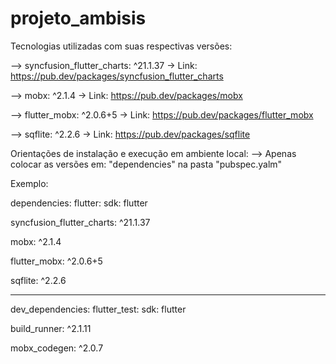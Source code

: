 # projeto_ambisis

Tecnologias utilizadas com suas respectivas versões:

 --> syncfusion_flutter_charts: ^21.1.37
  -> Link: https://pub.dev/packages/syncfusion_flutter_charts
 
 --> mobx: ^2.1.4
  -> Link: https://pub.dev/packages/mobx
  
 --> flutter_mobx: ^2.0.6+5
  -> Link: https://pub.dev/packages/flutter_mobx
  
 --> sqflite: ^2.2.6
  -> Link: https://pub.dev/packages/sqflite
 
 Orientações de instalação e execução em ambiente local:
 --> Apenas colocar as versões em: "dependencies" na pasta "pubspec.yalm"
 
 Exemplo: 
 
 dependencies:
  flutter:
    sdk: flutter
    
  syncfusion_flutter_charts: ^21.1.37
  
  mobx: ^2.1.4
  
  flutter_mobx: ^2.0.6+5
  
  sqflite: ^2.2.6
  
  --------------------------------------------
  
  dev_dependencies:
  flutter_test:
    sdk: flutter
    
  build_runner: ^2.1.11
  
  mobx_codegen: ^2.0.7

